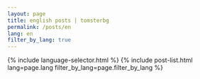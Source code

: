 ```yaml
---
layout: page
title: english posts | tomsterbg
permalink: /posts/en
lang: en
filter_by_lang: true
---
```


{% include language-selector.html %}
{% include post-list.html lang=page.lang filter_by_lang=page.filter_by_lang %}
